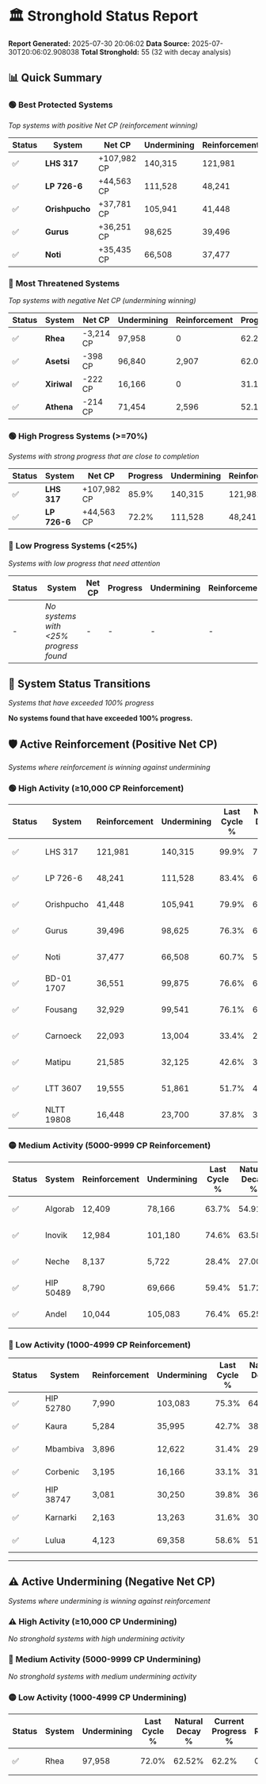 # 🏛️ Stronghold Status Report

**Report Generated:** 2025-07-30 20:06:02
**Data Source:** 2025-07-30T20:06:02.908038
**Total Stronghold:** 55 (32 with decay analysis)

## 📊 Quick Summary

### 🟢 **Best Protected Systems**
*Top systems with positive Net CP (reinforcement winning)*

| Status | System | Net CP | Undermining | Reinforcement | Progress |
|--------|--------|--------|-------------|---------------|----------|
| ✅ | **LHS 317** | +107,982 CP | 140,315 | 121,981 | 85.9% |
| ✅ | **LP 726-6** | +44,563 CP | 111,528 | 48,241 | 72.2% |
| ✅ | **Orishpucho** | +37,781 CP | 105,941 | 41,448 | 69.3% |
| ✅ | **Gurus** | +36,251 CP | 98,625 | 39,496 | 66.4% |
| ✅ | **Noti** | +35,435 CP | 66,508 | 37,477 | 54.0% |

### 🔴 **Most Threatened Systems**
*Top systems with negative Net CP (undermining winning)*

| Status | System | Net CP | Undermining | Reinforcement | Progress |
|--------|--------|--------|-------------|---------------|----------|
| ✅ | **Rhea** | -3,214 CP | 97,958 | 0 | 62.2% |
| ✅ | **Asetsi** | -398 CP | 96,840 | 2,907 | 62.0% |
| ✅ | **Xiriwal** | -222 CP | 16,166 | 0 | 31.1% |
| ✅ | **Athena** | -214 CP | 71,454 | 2,596 | 52.1% |

### 🟢 **High Progress Systems (>=70%)**
*Systems with strong progress that are close to completion*

| Status | System | Net CP | Progress | Undermining | Reinforcement |
|--------|--------|--------|----------|-------------|---------------|
| ✅ | **LHS 317** | +107,982 CP | 85.9% | 140,315 | 121,981 |
| ✅ | **LP 726-6** | +44,563 CP | 72.2% | 111,528 | 48,241 |

### 🔴 **Low Progress Systems (<25%)**
*Systems with low progress that need attention*

| Status | System | Net CP | Progress | Undermining | Reinforcement |
|--------|--------|--------|----------|-------------|---------------|
| - | *No systems with <25% progress found* | - | - | - | - |
## 🔄 System Status Transitions
*Systems that have exceeded 100% progress*

**No systems found that have exceeded 100% progress.**

## 🛡️ Active Reinforcement (Positive Net CP)
*Systems where reinforcement is winning against undermining*

### 🟢 High Activity (≥10,000 CP Reinforcement)

| Status | System | Reinforcement | Undermining | Last Cycle % | Natural Decay % | Current Progress % | Current CP | Net CP | Activity |
|--------|--------|---------------|-------------|--------------|-----------------|-------------------|------------|--------|----------|
| ✅ | LHS 317 | 121,981 | 140,315 | 99.9% | 75.10% | 85.9% | 859,000 | +107,982 | 🟢 High Reinforcement |
| ✅ | LP 726-6 | 48,241 | 111,528 | 83.4% | 67.74% | 72.2% | 722,000 | +44,563 | 🟢 High Reinforcement |
| ✅ | Orishpucho | 41,448 | 105,941 | 79.9% | 65.52% | 69.3% | 693,000 | +37,781 | 🟢 High Reinforcement |
| ✅ | Gurus | 39,496 | 98,625 | 76.3% | 62.77% | 66.4% | 664,000 | +36,251 | 🟢 High Reinforcement |
| ✅ | Noti | 37,477 | 66,508 | 60.7% | 50.46% | 54.0% | 540,000 | +35,435 | 🟢 High Reinforcement |
| ✅ | BD-01 1707 | 36,551 | 99,875 | 76.6% | 63.27% | 66.6% | 665,999 | +33,299 | 🟢 High Reinforcement |
| ✅ | Fousang | 32,929 | 99,541 | 76.1% | 63.13% | 66.1% | 660,999 | +29,667 | 🟢 High Reinforcement |
| ✅ | Carnoeck | 22,093 | 13,004 | 33.4% | 29.90% | 32.1% | 321,000 | +21,972 | 🟢 High Reinforcement |
| ✅ | Matipu | 21,585 | 32,125 | 42.6% | 37.31% | 39.4% | 393,999 | +20,926 | 🟢 High Reinforcement |
| ✅ | LTT 3607 | 19,555 | 51,861 | 51.7% | 44.72% | 46.5% | 465,000 | +17,771 | 🟢 High Reinforcement |
| ✅ | NLTT 19808 | 16,448 | 23,700 | 37.8% | 33.85% | 35.4% | 354,000 | +15,530 | 🟢 High Reinforcement |

### 🟡 Medium Activity (5000-9999 CP Reinforcement)

| Status | System | Reinforcement | Undermining | Last Cycle % | Natural Decay % | Current Progress % | Current CP | Net CP | Activity |
|--------|--------|---------------|-------------|--------------|-----------------|-------------------|------------|--------|----------|
| ✅ | Algorab | 12,409 | 78,166 | 63.7% | 54.91% | 55.9% | 558,999 | +9,888 | 🟡 Medium Reinforcement |
| ✅ | Inovik | 12,984 | 101,180 | 74.6% | 63.58% | 64.5% | 645,000 | +9,204 | 🟡 Medium Reinforcement |
| ✅ | Neche | 8,137 | 5,722 | 28.4% | 27.00% | 27.8% | 278,000 | +8,011 | 🟡 Medium Reinforcement |
| ✅ | HIP 50489 | 8,790 | 69,666 | 59.4% | 51.72% | 52.4% | 524,000 | +6,768 | 🟡 Medium Reinforcement |
| ✅ | Andel | 10,044 | 105,083 | 76.4% | 65.25% | 65.9% | 659,000 | +6,542 | 🟡 Medium Reinforcement |

### 🔴 Low Activity (1000-4999 CP Reinforcement)

| Status | System | Reinforcement | Undermining | Last Cycle % | Natural Decay % | Current Progress % | Current CP | Net CP | Activity |
|--------|--------|---------------|-------------|--------------|-----------------|-------------------|------------|--------|----------|
| ✅ | HIP 52780 | 7,990 | 103,083 | 75.3% | 64.53% | 65.0% | 650,000 | +4,694 | 🔵 Low Reinforcement |
| ✅ | Kaura | 5,284 | 35,995 | 42.7% | 38.68% | 39.1% | 391,000 | +4,200 | 🔵 Low Reinforcement |
| ✅ | Mbambiva | 3,896 | 12,622 | 31.4% | 29.73% | 30.1% | 301,000 | +3,719 | 🔵 Low Reinforcement |
| ✅ | Corbenic | 3,195 | 16,166 | 33.1% | 31.19% | 31.5% | 315,000 | +3,134 | 🔵 Low Reinforcement |
| ✅ | HIP 38747 | 3,081 | 30,250 | 39.8% | 36.56% | 36.8% | 368,000 | +2,417 | 🔵 Low Reinforcement |
| ✅ | Karnarki | 2,163 | 13,263 | 31.6% | 30.08% | 30.3% | 303,000 | +2,222 | 🔵 Low Reinforcement |
| ✅ | Lulua | 4,123 | 69,358 | 58.6% | 51.51% | 51.7% | 517,000 | +1,880 | 🔵 Low Reinforcement |


---

## ⚠️ Active Undermining (Negative Net CP)
*Systems where undermining is winning against reinforcement*

### ⚠️ High Activity (≥10,000 CP Undermining)

*No stronghold systems with high undermining activity*

### 🔶 Medium Activity (5000-9999 CP Undermining)

*No stronghold systems with medium undermining activity*

### 🟡 Low Activity (1000-4999 CP Undermining)

| Status | System | Undermining | Last Cycle % | Natural Decay % | Current Progress % | Reinforcement | Current CP | Net CP | Activity |
|--------|--------|-------------|--------------|-----------------|-------------------|---------------|------------|--------|----------|
| ✅ | Rhea | 97,958 | 72.0% | 62.52% | 62.2% | 0 | 622,000 | -3,214 | 🟡 Low Undermining |
